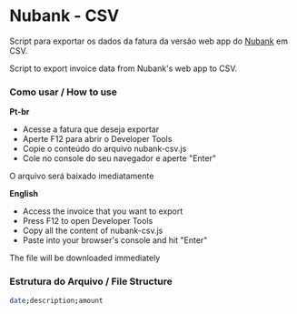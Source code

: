 # Nubank - CSV
Script para exportar os dados da fatura da versão web app do [Nubank](https://app.nubank.com.br/#/bills) em CSV.

Script to export invoice data from Nubank's web app to CSV.

### Como usar / How to use
**Pt-br** 
- Acesse a fatura que deseja exportar
- Aperte F12 para abrir o Developer Tools
- Copie o conteúdo do arquivo nubank-csv.js
- Cole no console do seu navegador e aperte "Enter"

O arquivo será baixado imediatamente
 
**English**
- Access the invoice that you want to export
- Press F12 to open Developer Tools
- Copy all the content of nubank-csv.js
- Paste into your browser's console and hit "Enter"

The file will be downloaded immediately
### Estrutura do Arquivo / File Structure
```sh
date;description;amount
```
